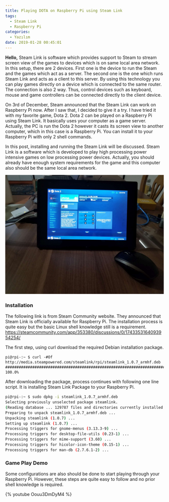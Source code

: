 ```yaml
---
title: Playing DOTA on Raspberry Pi using Steam Link
tags:
  - Steam Link
  - Raspberry Pi
categories:
  - Yazılım
date: 2019-01-28 00:45:01
---
```


**Hello,**
Steam Link is software which provides support to Steam to stream screen view of the games to devices which is on same local area network. In this setup, there are 2 devices. First one is the device to run the Steam and the games which act as a server. The second one is the one which runs Steam Link and acts as a client to this server. By using this technology you can play games directly on a device which is connected to the same router. The connection is also 2 way. Thus, control devices such as keyboard, mouse and game controllers can be connected directly to the client device. 

On 3rd of December, Steam announced that the Steam Link can work on Raspberry Pi now. After I saw that, I decided to give it a try. I have tried it with my favorite game, Dota 2. Dota 2 can be played on a Raspberry Pi using Steam Link. It basically uses your computer as a game server. Actually, the PC is run the Dota 2 however it casts its screen view to another computer, which in this case is a Raspberry Pi. You can install it to your Raspberry Pi with only 2 shell commands.

In this post, installing and running the Steam Link will be discussed. Steam Link is a software which is developed to play high processing power intensive games on low processing power devices. Actually, you should already have enough system requirements for the game and this computer also should be the same local area network.

![](/images/steamlink1.jpg)

### Installation
The following link is from Steam Community website. They announced that Steam Link is officially available for Raspberry Pi. The installation process is quite easy but the basic Linux shell knowledge still is a requirement.   
https://steamcommunity.com/app/353380/discussions/0/1743353164093954254/

The first step, using curl download the required Debian installation package.

```shell
pi@rpi-:~ $ curl -#Of http://media.steampowered.com/steamlink/rpi/steamlink_1.0.7_armhf.deb
######################################################################## 100.0%
```

After downloading the package, process continues with following one line script. It is installing Steam Link Package to your Raspberry Pi.

```bash
pi@rpi-:~ $ sudo dpkg -i steamlink_1.0.7_armhf.deb
Selecting previously unselected package steamlink.
(Reading database ... 129787 files and directories currently installed.)
Preparing to unpack steamlink_1.0.7_armhf.deb ...
Unpacking steamlink (1.0.7) ...
Setting up steamlink (1.0.7) ...
Processing triggers for gnome-menus (3.13.3-9) ...
Processing triggers for desktop-file-utils (0.23-1) ...
Processing triggers for mime-support (3.60) ...
Processing triggers for hicolor-icon-theme (0.15-1) ...
Processing triggers for man-db (2.7.6.1-2) ...

```
### Game Play Demo

Some configurations are also should be done to start playing through your Raspberry Pi. However, these steps are quite easy to follow and no prior shell knowledge is required.

{% youtube Oouu3DmDyM4 %}

